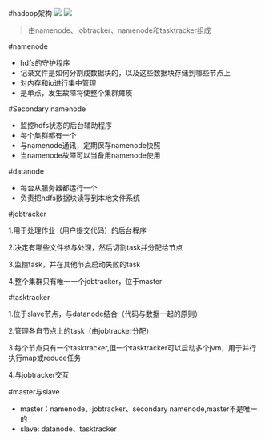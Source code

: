 #hadoop架构
![](http://i.imgur.com/4Lmdc2S.png)
![](http://i.imgur.com/IoJQFjm.png)

> 由namenode、jobtracker、namenode和tasktracker组成

#namenode

- hdfs的守护程序
- 记录文件是如何分割成数据块的，以及这些数据块存储到哪些节点上
- 对内存和io进行集中管理
- 是单点，发生故障将使整个集群瘫痪

#Secondary namenode

- 监控hdfs状态的后台辅助程序
- 每个集群都有一个
- 与namenode通讯，定期保存namenode快照
- 当namenode故障可以当备用namenode使用

#datanode

- 每台从服务器都运行一个
- 负责把hdfs数据块读写到本地文件系统

#jobtracker
 
 1.用于处理作业（用户提交代码）的后台程序
 
 2.决定有哪些文件参与处理，然后切割task并分配给节点
 
 3.监控task，并在其他节点启动失败的task
 
 4.整个集群只有唯一一个jobtracker，位于master
 
#tasktracker

 1.位于slave节点，与datanode结合（代码与数据一起的原则）
 
 2.管理各自节点上的task（由jobtracker分配）
 
 3.每个节点只有一个tasktracker,但一个tasktracker可以启动多个jvm，用于并行执行map或reduce任务
 
 4.与jobtracker交互
 
#master与slave
 - master：namenode、jobtracker、secondary namenode,master不是唯一的
 - slave: datanode、tasktracker